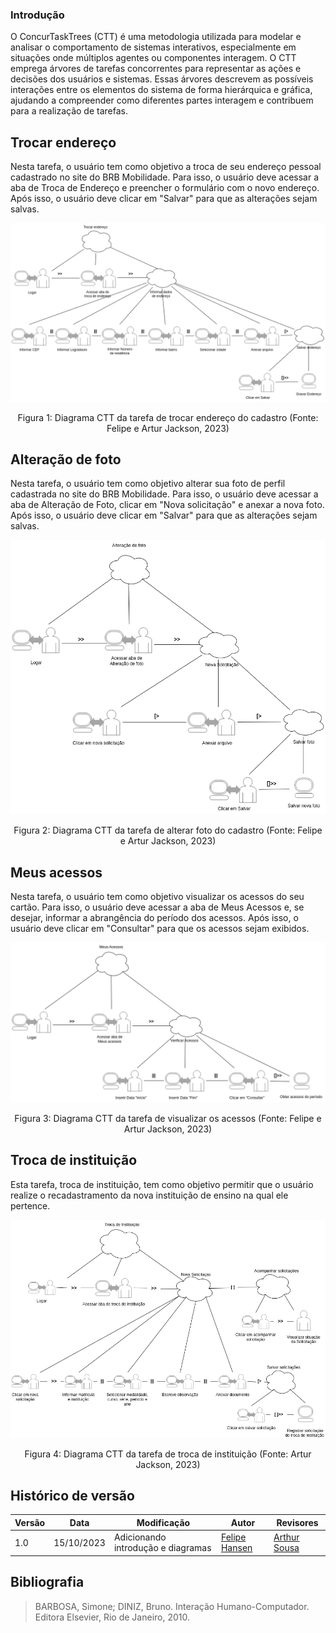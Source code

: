 ### Introdução

O ConcurTaskTrees (CTT) é uma metodologia utilizada para modelar e analisar o comportamento de sistemas interativos, especialmente em situações onde múltiplos agentes ou componentes interagem. O CTT emprega árvores de tarefas concorrentes para representar as ações e decisões dos usuários e sistemas. Essas árvores descrevem as possíveis interações entre os elementos do sistema de forma hierárquica e gráfica, ajudando a compreender como diferentes partes interagem e contribuem para a realização de tarefas.


## Trocar endereço

Nesta tarefa, o usuário tem como objetivo a troca de seu endereço pessoal cadastrado no site do BRB Mobilidade. Para isso, o usuário deve acessar a aba de Troca de Endereço e preencher o formulário com o novo endereço. Após isso, o usuário deve clicar em "Salvar" para que as alterações sejam salvas.

<div style="text-align: center">
    <img src="https://raw.githubusercontent.com/Interacao-Humano-Computador/2023.2--BRB-Mobilidade/main/docs/assets/diagramas%20ctt/Trocar_end.drawio.png">
    <p>Figura 1: Diagrama CTT da tarefa de trocar endereço do cadastro (Fonte: Felipe e Artur Jackson, 2023)</p>
</div>


## Alteração de foto

Nesta tarefa, o usuário tem como objetivo alterar sua foto de perfil cadastrada no site do BRB Mobilidade. Para isso, o usuário deve acessar a aba de Alteração de Foto, clicar em "Nova solicitação" e anexar a nova foto. Após isso, o usuário deve clicar em "Salvar" para que as alterações sejam salvas.

<div style="text-align: center">
    <img src="https://raw.githubusercontent.com/Interacao-Humano-Computador/2023.2--BRB-Mobilidade/main/docs/assets/diagramas%20ctt/Alteracao_foto.drawio.png">
    <p>Figura 2: Diagrama CTT da tarefa de alterar foto do cadastro (Fonte: Felipe e Artur Jackson, 2023)</p>
</div>


## Meus acessos

Nesta tarefa, o usuário tem como objetivo visualizar os acessos do seu cartão. Para isso, o usuário deve acessar a aba de Meus Acessos e, se desejar, informar a abrangência do período dos acessos. Após isso, o usuário deve clicar em "Consultar" para que os acessos sejam exibidos.

<div style="text-align: center">
    <img src="https://raw.githubusercontent.com/Interacao-Humano-Computador/2023.2--BRB-Mobilidade/main/docs/assets/diagramas%20ctt/Meus_acessos.drawio.png">
    <p>Figura 3: Diagrama CTT da tarefa de visualizar os acessos (Fonte: Felipe e Artur Jackson, 2023)</p>
</div>

## Troca de instituição

Esta tarefa, troca de instituição, tem como objetivo permitir que o usuário realize o recadastramento da nova instituição de ensino na qual ele pertence.

<div style="text-align: center">
    <img src="https://raw.githubusercontent.com/Interacao-Humano-Computador/2023.2--BRB-Mobilidade/main/docs/assets/diagramas%20ctt/Troca_instituicaoCTT.png">
    <p>Figura 4: Diagrama CTT da tarefa de troca de instituição (Fonte: Artur Jackson, 2023)</p>
</div>


## Histórico de versão

| Versão | Data       | Modificação                             | Autor                         | Revisores                         |
| ------ | ---------- | --------------------------------------- | ----------------------------- |-----------------------------------|
|   1.0   |   15/10/2023   |   Adicionando introdução e diagramas | [Felipe Hansen](https://github.com/FHansen98) | [Arthur Sousa](https://github.com/arthurrsousa) |


## Bibliografia

> BARBOSA, Simone; DINIZ, Bruno. Interação Humano-Computador. Editora Elsevier, Rio de Janeiro, 2010.
